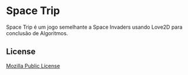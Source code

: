 # Space Trip
  Space Trip é um jogo semelhante a Space Invaders usando Love2D para conclusão de Algoritmos.

## License
[Mozilla Public License](https://github.com/euodeionomedeusuario/spacetrip/blob/master/LICENSE)
